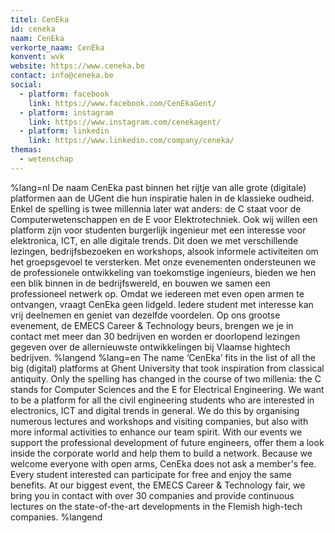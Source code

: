 ```yaml
---
titel: CenEka
id: ceneka
naam: CenEka
verkorte_naam: CenEka
konvent: wvk
website: https://www.ceneka.be
contact: info@ceneka.be
social:
  - platform: facebook
    link: https://www.facebook.com/CenEkaGent/
  - platform: instagram
    link: https://www.instagram.com/cenekagent/
  - platform: linkedin
    link: https://www.linkedin.com/company/ceneka/
themas:
  - wetenschap
---
```


%lang=nl De naam CenEka past binnen het rijtje van alle grote (digitale) platformen aan de UGent die hun inspiratie halen in de klassieke oudheid. Enkel de spelling is twee millennia later wat anders: de C staat voor de Computerwetenschappen en de E voor Elektrotechniek. Ook wij willen een platform zijn voor studenten burgerlijk ingenieur met een interesse voor elektronica, ICT, en alle digitale trends. Dit doen we met verschillende lezingen, bedrijfsbezoeken en workshops, alsook informele activiteiten om het groepsgevoel te versterken.
Met onze evenementen ondersteunen we de professionele ontwikkeling van toekomstige ingenieurs, bieden we hen een blik binnen in de bedrijfswereld, en bouwen we samen een professioneel netwerk op. Omdat we iedereen met even open armen te ontvangen, vraagt CenEka geen lidgeld. Iedere student met interesse kan vrij deelnemen en geniet van dezelfde voordelen.
Op ons grootse evenement, de EMECS Career & Technology beurs, brengen we je in contact met meer dan 30 bedrijven en worden er doorlopend lezingen gegeven over de allernieuwste ontwikkelingen bij Vlaamse hightech bedrijven. %langend %lang=en The name ‘CenEka’ fits in the list of all the big (digital) platforms at Ghent University that took inspiration from classical antiquity. Only the spelling has changed in the course of two millenia: the C stands for Computer Sciences and the E for Electrical Engineering. We want to be a platform for all the civil engineering students who are interested in electronics, ICT and digital trends in general. We do this by organising numerous lectures and workshops and visiting companies, but also with more informal activities to enhance our team spirit. With our events we support the professional development of future engineers, offer them a look inside the corporate world and help them to build a network. Because we welcome everyone with open arms, CenEka does not ask a member's fee. Every student interested can participate for free and enjoy the same benefits. At our biggest event, the EMECS Career & Technology fair, we bring you in contact with over 30 companies and provide continuous lectures on the state-of-the-art developments in the Flemish high-tech companies. %langend
